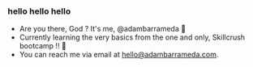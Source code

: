 ### hello hello hello

- Are you there, God ? It's me, @adambarrameda 🤗
- Currently learning the very basics from the one and only, Skillcrush bootcamp !! 🎉
- You can reach me via email at hello@adambarrameda.com.

<!---
adambarrameda/adambarrameda is a ✨ special ✨ repository because its `README.md` (this file) appears on your GitHub profile.
You can click the Preview link to take a look at your changes.
--->

